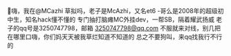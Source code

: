 👋嗨，我在@MCazhi
草拟吗，老子是McAzhi，又名et6 -哥么是2008年的超级初中生，知名hack懂不懂的 专门抽打脑瘫MC外挂dev，一帮SB，隔着耀武扬威 老子的qq号是3250747798，邮箱 3250747798@qq.com 不服就来对线，别几把在哪里口嗨，你们妈天天被我草烂知道不知道的 总之不要狗叫，来qq找我行不行的
